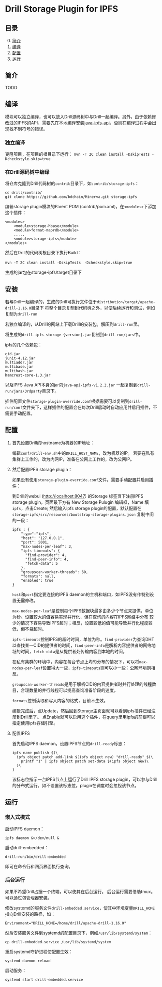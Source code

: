 # Drill Storage Plugin for IPFS


## 目录

0. [简介](#简介)
1. [编译](#编译)
2. [配置](#配置)
3. [运行](#运行)

## 简介

TODO

## 编译

模块可以独立编译，也可以放入Drill源码树中与Drill一起编译。另外，由于依赖修改过的IPFS的API，需要先在本地编译安装[java-ipfs-api](https://github.com/bdchain/java-ipfs-api)，否则在编译过程中会出现找不到符号的错误。

### 独立编译

克隆项目，在项目的根目录下运行： `mvn -T 2C clean install -DskipTests -Dcheckstyle.skip=true`

### 在Drill源码树中编译

将仓库克隆到Drill代码树的`contrib`目录下，如`contrib/storage-ipfs`：

```
cd drill/contrib/
git clone https://github.com/bdchain/Minerva.git storage-ipfs
```

编辑storage plugin模块的Parent POM (contrib/pom.xml)，在`<modules>`下添加这个插件：

```
<modules>
    <module>storage-hbase</module>
    <module>format-maprdb</module>
    .....
    <module>storage-ipfs</module>
</modules>
```

然后在Drill的代码树根目录下执行Build：

```
mvn -T 2C clean install -DskipTests　-Dcheckstyle.skip=true
```

生成的jar包在storage-ipfs/target目录下


## 安装

若与Drill一起编译的，生成的Drill可执行文件位于`distribution/target/apache-drill-1.16.0`目录下
将整个目录复制到代码树之外，以便后续运行和测试，例如复制为`drill-run`

若独立编译的，从Drill的网站上下载Drill的安装包，解压到`drill-run`里。

将生成的`drill-ipfs-storage-{version}.jar`复制到`drill-run/jars`中。

ipfs的几个依赖包：

```
cid.jar
junit-4.12.jar
multiaddr.jar
multibase.jar
multihash.jar
hamcrest-core-1.3.jar
```

以及IPFS Java API本身的jar包`java-api-ipfs-v1.2.2.jar` 
一起复制到`drill-run/jars/3rdparty`目录下。

插件配置文件`storage-plugin-override.conf`根据需要可以复制到`drill-run/conf`文件夹下，这样插件的配置会在每次Drill启动时自动应用并启用插件，不需要手动配置。

## 配置

1. 首先设置Drill的hostname为机器的IP地址：

    编辑`conf/drill-env.sh`中的`DRILL_HOST_NAME`，改为机器的IP。
    若要在私有集群上工作的，改为内网IP，准备在公网上工作的，改为公网IP。

2. 然后配置IPFS storage plugin：

    如果没有使用`storage-plugin-override.conf`文件，需要手动配置并启用插件：
    
    到Drill的webui (<http://localhost:8047>) 的Storage 标签页下注册IPFS storage plugin，页面最下方有 New Storage Pulugin 编辑框，Name 填 `ipfs`，点击Create;
    然后输入ipfs storage plugin的配置，默认配置在`storage-ipfs/src/resources/bootstrap-storage-plugins.json`
    复制中间的一段：
    ```
    ipfs : {
        "type":"ipfs",
        "host": "127.0.0.1",
        "port": 5001,
        "max-nodes-per-leaf": 3,
        "ipfs-timeouts": {
          "find-provider": 4,
          "find-peer-info": 4,
          "fetch-data": 5
        },
        "groupscan-worker-threads": 50,
        "formats": null,
        "enabled": true
    }
    ```
    
    `host`和`port`指定要连接的IPFS daemon的主机和端口，如IPFS没有作特别设置无需修改。
    
    `max-nodes-per-leaf`是控制每个IPFS数据块最多由多少个节点来提供，单位为秒。设置较大的值容易实现并行化，但在查询的内容在IPFS网络中分布
    较少的情况下容易导致IPFS超时；相反，设置较低的值可能导致并行化程度较低，但不易超时。
    
    `ipfs-timeouts`控制IPFS的超时时间，单位为秒。`find-provider`为查询DHT以查找某一CID的提供者的时间，`find-peer-info`是解析内容提供者的网络地址的时间，`fetch-data`是从提供者处传输内容到本地的时间。
    
    在私有集群的环境中，内容在每台节点上均匀分布的情况下，可以将`max-nodes-per-leaf`设置得大一些，`ipfs-timeouts`则可以小一些；公网环境则相反。
    
    `groupscan-worker-threads`是用于解析CID的内容提供者时并行处理的线程数目，合理数量的并行线程可以提高查询准备阶段的速度。
    
    `formats`控制读取和写入内容的格式，目前不生效。
    
    编辑完成后，点Update，然后回到Storage主页面就可以看到ipfs插件已经注册到Drill里了。
    点Enable就可以启用这个插件，在query里用ipfs的前缀可以指定使用ipfs存储引擎。
    
3. 配置IPFS
    
    首先启动IPFS daemon。设置IPFS节点的`drill-ready`标志：
    
    ```
    ipfs name publish $(\
      ipfs object patch add-link $(ipfs object new) "drill-ready" $(\
        printf "1" | ipfs object patch set-data $(ipfs object new)\
      )\
    )
    ```
    该标志位指示一台IPFS节点上运行了Drill IPFS storage plugin，可以参与Drill的分布式运行。如不设置该标志位，plugin在调度时会忽视该节点。
    
## 运行

### 嵌入式模式

启动IPFS daemon：

```
ipfs daemon &>/dev/null &
```

启动drill-embedded：

```
drill-run/bin/drill-embedded
```

即可在命令行和网页界面执行查询。

### 后台运行

如果不希望Drill占据一个终端，可以使其在后台运行。
后台运行需要借助tmux。可以通过包管理器安装。

修改systemd的服务文件`drill-embedded.service`，使其中环境变量`DRILL_HOME`指向Drill安装的路径，如：
```
Environment="DRILL_HOME=/home/drill/apache-drill-1.16.0"
```
然后安装服务文件到systemd的配置目录下，例如`/usr/lib/systemd/system`：
```
cp drill-embedded.service /usr/lib/systemd/system
```
重启systemd守护进程使配置生效：
```
systemd daemon-reload
```
启动服务：
```
systemd start drill-embedded.service
```